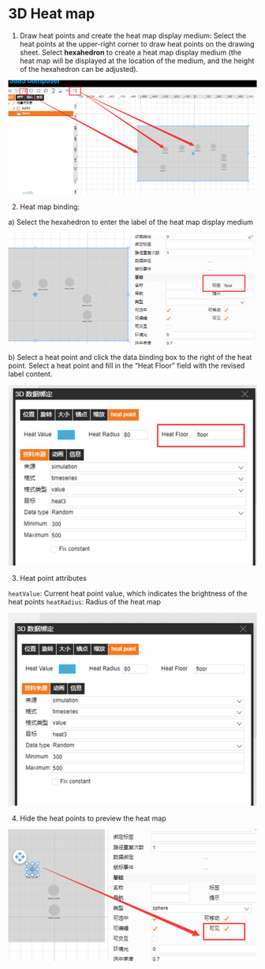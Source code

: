 # 3D Heat map

1.	Draw heat points and create the heat map display medium: Select the heat points at the upper-right corner to draw heat points on the drawing sheet. Select **hexahedron** to create a heat map display medium (the heat map will be displayed at the location of the medium, and the height of the hexahedron can be adjusted).

![heat map icon 6.png](Heat01.png)

2.	Heat map binding:

a) Select the hexahedron to enter the label of the heat map display medium

![heat map icon 7.png](Heat02.png)

b) Select a heat point and click the data binding box to the right of the heat point. Select a heat point and fill in the “Heat Floor” field with the revised label content.

![heat map icon 8.png](Heat03.png)

3.	Heat point attributes

`heatValue`: Current heat point value, which indicates the brightness of the heat points
`heatRadius`: Radius of the heat map

![heat map icon 9.png](Heat04.png)

4.	Hide the heat points to preview the heat map

![heat map icon 10.png](Heat05.png)
